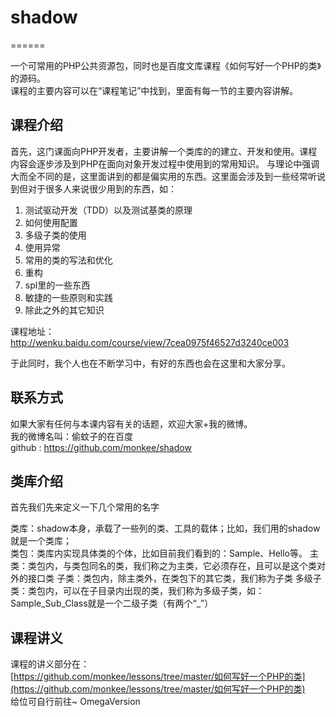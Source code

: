 # shadow
======

一个可常用的PHP公共资源包，同时也是百度文库课程《如何写好一个PHP的类》的源码。  
课程的主要内容可以在“课程笔记”中找到，里面有每一节的主要内容讲解。

## 课程介绍
首先，这门课面向PHP开发者，主要讲解一个类库的的建立、开发和使用。课程内容会逐步涉及到PHP在面向对象开发过程中使用到的常用知识。
与理论中强调大而全不同的是，这里面讲到的都是偏实用的东西。这里面会涉及到一些经常听说到但对于很多人来说很少用到的东西，如：

1. 测试驱动开发（TDD）以及测试基类的原理
2. 如何使用配置
3. 多级子类的使用
4. 使用异常
5. 常用的类的写法和优化
6. 重构
7. spl里的一些东西
8. 敏捷的一些原则和实践
9. 除此之外的其它知识

课程地址：http://wenku.baidu.com/course/view/7cea0975f46527d3240ce003

于此同时，我个人也在不断学习中，有好的东西也会在这里和大家分享。

## 联系方式
如果大家有任何与本课内容有关的话题，欢迎大家+我的微博。  
我的微博名叫：偷蚊子的在百度  
github : https://github.com/monkee/shadow  

## 类库介绍
首先我们先来定义一下几个常用的名字

类库：shadow本身，承载了一些列的类、工具的载体；比如，我们用的shadow就是一个类库；  
类包：类库内实现具体类的个体，比如目前我们看到的：Sample、Hello等。
主类：类包内，与类包同名的类，我们称之为主类，它必须存在，且可以是这个类对外的接口类
子类：类包内，除主类外，在类包下的其它类，我们称为子类
多级子类：类包内，可以在子目录内出现的类，我们称为多级子类，如：Sample_Sub_Class就是一个二级子类（有两个“_”）

## 课程讲义
课程的讲义部分在：  
[https://github.com/monkee/lessons/tree/master/如何写好一个PHP的类](https://github.com/monkee/lessons/tree/master/如何写好一个PHP的类)  
给位可自行前往~
OmegaVersion